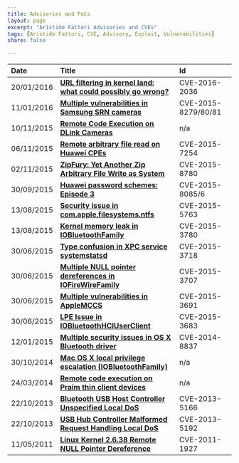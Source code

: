 ```yaml
---
title: Advisories and PoCs
layout: page
excerpt: "Aristide Fattori Advisories and CVEs"
tags: [Aristide Fattori, CVE, Advisory, Exploit, Vulnerabilities]
share: false

---
```



| Date       | Title                                                                                                                                            | Id                  |
| :--------- | :-------------------------------------------------------------------------------------------------------------------------------------------     | :------------------ |
| 20/01/2016 | [**URL filtering in kernel land: what could possibly go wrong?**](https://github.com/ud2/advisories/tree/master/android/samsung/nocve-2016-0001) | CVE-2016-2036       |
| 11/01/2016 | [**Multiple vulnerabilities in Samsung SRN cameras**](http://blog.emaze.net/2016/01/multiple-vulnerabilities-samsung-srn.html)                   | CVE-2015-8279/80/81 |
| 10/11/2015 | [**Remote Code Execution on DLink Cameras**](https://github.com/ud2/advisories/tree/master/embedded/dlink/nocve-2015-0002)                       | n/a                 |
| 06/11/2015 | [**Remote arbitrary file read on Huawei CPEs**](https://github.com/ud2/advisories/tree/master/embedded/huawei/cve-2015-7254)                     | CVE-2015-7254       |
| 02/11/2015 | [**ZipFury: Yet Another Zip Arbitrary File Write as System**](https://github.com/ud2/advisories/tree/master/android/samsung/nocve-2015-0001)     | CVE-2015-8780       |
| 30/09/2015 | [**Huawei password schemes: Episode 3**](http://blog.emaze.net/2015/09/huawei-password-schemes-episode-3.html)                                   | CVE-2015-8085/6     |
| 13/08/2015 | [**Security issue in com.apple.filesystems.ntfs**](https://github.com/ud2/advisories/tree/master/osx/cve-2015-5763)                              | CVE-2015-5763       |
| 13/08/2015 | [**Kernel memory leak in IOBluetoothFamily**](https://github.com/ud2/advisories/tree/master/osx/cve-2015-3780)                                   | CVE-2015-3780       |
| 30/06/2015 | [**Type confusion in XPC service systemstatsd**](https://github.com/ud2/advisories/tree/master/osx/cve-2015-3718)                                | CVE-2015-3718       |
| 30/06/2015 | [**Multiple NULL pointer dereferences in IOFireWireFamily**](https://github.com/ud2/advisories/tree/master/osx/cve-2015-3707)                    | CVE-2015-3707       |
| 30/06/2015 | [**Multiple vulnerabilities in AppleMCCS**](https://github.com/ud2/advisories/tree/master/osx/cve-2015-3691)                                     | CVE-2015-3691       |
| 30/06/2015 | [**LPE Issue in IOBluetoothHCIUserClient**](https://github.com/ud2/advisories/tree/master/osx/cve-2015-3683)                                     | CVE-2015-3683       |
| 12/01/2015 | [**Multiple security issues in OS X Bluetooth driver**](https://github.com/ud2/advisories/tree/master/osx/cve-2014-8837)                         | CVE-2014-8837       |
| 30/10/2014 | [**Mac OS X local privilege escalation (IOBluetoothFamily)**](/mac-os-x-local-privilege-escalation/)                                             | n/a                 |
| 24/03/2014 | [**Remote code execution on Praim thin client devices**](http://blog.emaze.net/2014/03/remote-code-execution-on-praim-thin.html)                 | n/a                 |
| 22/10/2013 | [**Bluetooth USB Host Controller Unspecified Local DoS**](http://www.osvdb.org/show/osvdb/98845)                                                 | CVE-2013-5166       |
| 22/10/2013 | [**USB Hub Controller Malformed Request Handling Local DoS**](http://www.osvdb.org/show/osvdb/98871)                                             | CVE-2013-5192       |
| 11/05/2011 | [**Linux Kernel 2.6.38 Remote NULL Pointer Dereference**](/stuff/20110511-linux-null.txt)                                                        | CVE-2011-1927       |





